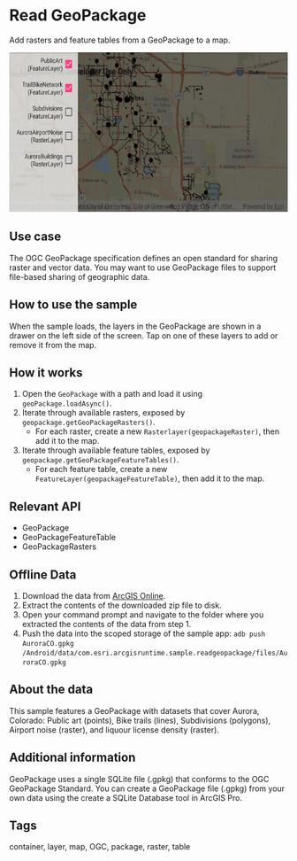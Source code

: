 # Read GeoPackage

Add rasters and feature tables from a GeoPackage to a map.

![Image of read GeoPackage](read-geopackage.png)

## Use case

The OGC GeoPackage specification defines an open standard for sharing raster and vector data. You may want to use GeoPackage files to support file-based sharing of geographic data.

## How to use the sample

When the sample loads, the layers in the GeoPackage are shown in a drawer on the left side of the screen. Tap on one of these layers to add or remove it from the map.

## How it works

1. Open the `GeoPackage` with a path and load it using `geoPackage.loadAsync()`.
2. Iterate through available rasters, exposed by `geopackage.getGeoPackageRasters()`.
    * For each raster, create a new `Rasterlayer(geopackageRaster)`, then add it to the map.
3. Iterate through available feature tables, exposed by `geopackage.getGeoPackageFeatureTables()`.
    * For each feature table, create a new `FeatureLayer(geopackageFeatureTable)`, then add it to the map.

## Relevant API

* GeoPackage
* GeoPackageFeatureTable
* GeoPackageRasters

## Offline Data

1. Download the data from [ArcGIS Online](https://www.arcgis.com/home/item.html?id=68ec42517cdd439e81b036210483e8e7).
2. Extract the contents of the downloaded zip file to disk.
3. Open your command prompt and navigate to the folder where you extracted the contents of the data from step 1.
4. Push the data into the scoped storage of the sample app:
`adb push AuroraCO.gpkg /Android/data/com.esri.arcgisruntime.sample.readgeopackage/files/AuroraCO.gpkg`

## About the data

This sample features a GeoPackage with datasets that cover Aurora, Colorado: Public art (points), Bike trails (lines), Subdivisions (polygons), Airport noise (raster), and liquour license density (raster).

## Additional information

GeoPackage uses a single SQLite file (.gpkg) that conforms to the OGC GeoPackage Standard. You can create a GeoPackage file (.gpkg) from your own data using the create a SQLite Database tool in ArcGIS Pro.
	
## Tags

container, layer, map, OGC, package, raster, table
